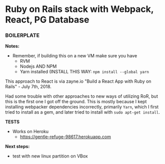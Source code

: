 # Ruby on Rails stack with Webpack, React, PG Database

### BOILERPLATE

**Notes:**

* Remember, if building this on a new VM make sure you have 
  * RVM
  * Nodejs AND NPM
  * Yarn installed (INSTALL THIS WAY: `npm install --global yarn`

This approach to React is via zayne.io "Build a React App with Ruby on Rails" - July 7th, 2018.

Had some trouble with other approaches to new ways of utilizing RoR, but this is the first one I got off the ground.  This is mostly because I kept installing webpacker dependencies incorrectly, primarily `Yarn`, which I first tried to install as a gem, and later tried to install with `sudo apt-get install`.

**TESTS**

* Works on Heroku
  * https://gentle-refuge-98617.herokuapp.com

**Next steps:**

- test with new linux partition on VBox
